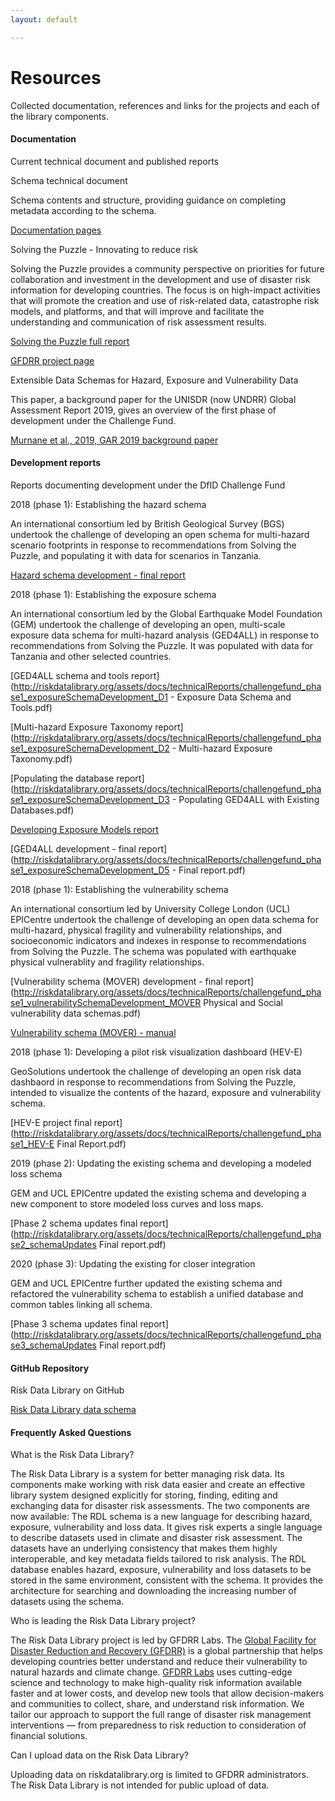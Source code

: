 ```yaml
---
layout: default

---
```

# Resources

Collected documentation, references and links for the projects and each of the library components.

#### Documentation

Current technical document and published reports

Schema technical document

Schema contents and structure, providing guidance on completing metadata according to the schema.

[Documentation pages](http://riskdatalibrary.org/documentation)

Solving the Puzzle - Innovating to reduce risk

Solving the Puzzle provides a community perspective on priorities for future collaboration and investment in the development and use of disaster risk information for developing countries. The focus is on high-impact activities that will promote the creation and use of risk-related data, catastrophe risk models, and platforms, and that will improve and facilitate the understanding and communication of risk assessment results.

[Solving the Puzzle full report](http://riskdatalibrary.org/assets/docs/communityReports/solving-the-puzzle-report.pdf)

[GFDRR project page](https://www.gfdrr.org/en/solving-puzzle-innovating-reduce-risk)

Extensible Data Schemas for Hazard, Exposure and Vulnerability Data

This paper, a background paper for the UNISDR (now UNDRR) Global Assessment Report 2019, gives an overview of the first phase of development under the Challenge Fund.

[Murnane et al., 2019, GAR 2019 background paper](http://riskdatalibrary.org/assets/docs/communityReports/Murnane_etal_2019_ExtensibleSchema_GAR19background.pdf)

#### Development reports

Reports documenting development under the DfID Challenge Fund

2018 (phase 1): Establishing the hazard schema

An international consortium led by British Geological Survey (BGS) undertook the challenge of developing an open schema for multi-hazard scenario footprints in response to recommendations from Solving the Puzzle, and populating it with data for scenarios in Tanzania.

[Hazard schema development - final report](http://riskdatalibrary.org/assets/docs/technicalReports/challengefund_phase1_hazardSchemaDevelopment.pdf)

2018 (phase 1): Establishing the exposure schema

An international consortium led by the Global Earthquake Model Foundation (GEM) undertook the challenge of developing an open, multi-scale exposure data schema for multi-hazard analysis (GED4ALL) in response to recommendations from Solving the Puzzle. It was populated with data for Tanzania and other selected countries.

[GED4ALL schema and tools report](http://riskdatalibrary.org/assets/docs/technicalReports/challengefund_phase1_exposureSchemaDevelopment_D1 - Exposure Data Schema and Tools.pdf)

[Multi-hazard Exposure Taxonomy report](http://riskdatalibrary.org/assets/docs/technicalReports/challengefund_phase1_exposureSchemaDevelopment_D2 - Multi-hazard Exposure Taxonomy.pdf)

[Populating the database report](http://riskdatalibrary.org/assets/docs/technicalReports/challengefund_phase1_exposureSchemaDevelopment_D3 - Populating GED4ALL with Existing Databases.pdf)

[Developing Exposure Models report](https://drive.google.com/file/d/1MLLlmrurAs2lXFcYMsFJRHzk1erjoEWg/view?usp=sharing)

[GED4ALL development - final report](http://riskdatalibrary.org/assets/docs/technicalReports/challengefund_phase1_exposureSchemaDevelopment_D5 - Final report.pdf)

2018 (phase 1): Establishing the vulnerability schema

An international consortium led by University College London (UCL) EPICentre undertook the challenge of developing an open data schema for multi-hazard, physical fragility and vulnerability relationships, and socioeconomic indicators and indexes in response to recommendations from Solving the Puzzle. The schema was populated with earthquake physical vulnerablity and fragility relationships.

[Vulnerability schema (MOVER) development - final report](http://riskdatalibrary.org/assets/docs/technicalReports/challengefund_phase1_vulnerabilitySchemaDevelopment_MOVER Physical and Social vulnerability data schemas.pdf)

[Vulnerability schema (MOVER) - manual](http://riskdatalibrary.org/assets/docs/technicalReports/challengefund_phase1_vulnerabilitySchemaDevelopment_moverManual.pdf)

2018 (phase 1): Developing a pilot risk visualization dashboard (HEV-E)

GeoSolutions undertook the challenge of developing an open risk data dashbaord in response to recommendations from Solving the Puzzle, intended to visualize the contents of the hazard, exposure and vulnerability schema.

[HEV-E project final report](http://riskdatalibrary.org/assets/docs/technicalReports/challengefund_phase1_HEV-E Final Report.pdf)

2019 (phase 2): Updating the existing schema and developing a modeled loss schema

GEM and UCL EPICentre updated the existing schema and developing a new component to store modeled loss curves and loss maps.

[Phase 2 schema updates final report](http://riskdatalibrary.org/assets/docs/technicalReports/challengefund_phase2_schemaUpdates Final report.pdf)

2020 (phase 3): Updating the existing for closer integration

GEM and UCL EPICentre further updated the existing schema and refactored the vulnerability schema to establish a unified database and common tables linking all schema.

[Phase 3 schema updates final report](http://riskdatalibrary.org/assets/docs/technicalReports/challengefund_phase3_schemaUpdates Final report.pdf)

#### GitHub Repository

Risk Data Library on GitHub

[Risk Data Library data schema](https://github.com/GFDRR/rdl-data)

#### Frequently Asked Questions

What is the Risk Data Library?

The Risk Data Library is a system for better managing risk data. Its components make working with risk data easier and create an effective library system designed explicitly for storing, finding, editing and exchanging data for disaster risk assessments. The two components are now available: The RDL schema is a new language for describing hazard, exposure, vulnerability and loss data. It gives risk experts a single language to describe datasets used in climate and disaster risk assessment. The datasets have an underlying consistency that makes them highly interoperable, and key metadata fields tailored to risk analysis. The RDL database enables hazard, exposure, vulnerability and loss datasets to be stored in the same environment, consistent with the schema. It provides the architecture for searching and downloading the increasing number of datasets using the schema.

Who is leading the Risk Data Library project?

The Risk Data Library project is led by GFDRR Labs. The [Global Facility for Disaster Reduction and Recovery (GFDRR)](https://www.gfdrr.org/en) is a global partnership that helps developing countries better understand and reduce their vulnerability to natural hazards and climate change. [GFDRR Labs](https://www.gfdrr.org/en/gfdrr-labs) uses cutting-edge science and technology to make high-quality risk information available faster and at lower costs, and develop new tools that allow decision-makers and communities to collect, share, and understand risk information. We tailor our approach to support the full range of disaster risk management interventions — from preparedness to risk reduction to consideration of financial solutions.

Can I upload data on the Risk Data Library?

Uploading data on riskdatalibrary.org is limited to GFDRR administrators. The Risk Data Library is not intended for public upload of data.
